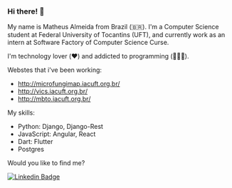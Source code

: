 ### Hi there! 🤙

My name is Matheus Almeida from Brazil (🇧🇷). I'm a Computer Science student at Federal University of Tocantins (UFT), and currently work as an intern at Software Factory of Computer Science Curse. 

I'm technology lover (❤️) and addicted to programming (👨🏻‍💻).

Webstes that i've been working:
- http://microfungimap.iacuft.org.br/
- http://vics.iacuft.org.br/
- http://mbto.iacuft.org.br/

My skills:
- Python: Django, Django-Rest
- JavaScript: Angular, React
- Dart: Flutter
- Postgres

Would you like to find me?

[![Linkedin Badge](https://img.shields.io/badge/-LinkedIn-blue?style=flat-square&logo=Linkedin&logoColor=white&link=https://www.linkedin.com/in/matheus-almeida-3b8542176)](https://www.linkedin.com/in/matheus-almeida-3b8542176)

